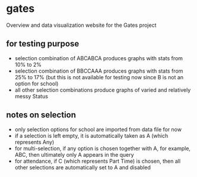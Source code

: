 # gates
Overview and data visualization website for the Gates project

## for testing purpose
- selection combination of ABCABCA produces graphs with stats from 10% to 2%
- selection combination of BBCCAAA produces graphs with stats from 25% to 17% (but this is not available for testing now since B is not an option for school)
- all other selection combinations produce graphs of varied and relatively messy Status

## notes on selection
- only selection options for school are imported from data file for now
- if a selection is left empty, it is automatically taken as A (which represents Any)
- for multi-selection, if any option is chosen together with A, for example, ABC, then ultimately only A appears in the query
- for attendance, if C (which represents Part Time) is chosen, then all other selections are automatically set to A and disabled

